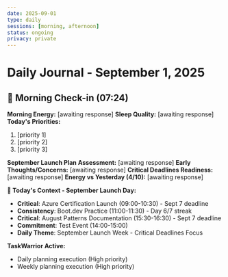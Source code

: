 ```yaml
---
date: 2025-09-01
type: daily
sessions: [morning, afternoon]
status: ongoing
privacy: private
---
```


# Daily Journal - September 1, 2025

## 🌅 Morning Check-in (07:24)
**Morning Energy:** [awaiting response]
**Sleep Quality:** [awaiting response]
**Today's Priorities:**
1. [priority 1]
2. [priority 2] 
3. [priority 3]

**September Launch Plan Assessment:** [awaiting response]
**Early Thoughts/Concerns:** [awaiting response]
**Critical Deadlines Readiness:** [awaiting response]
**Energy vs Yesterday (4/10):** [awaiting response]

**📅 Today's Context - September Launch Day:**
- **Critical**: Azure Certification Launch (09:00-10:30) - Sept 7 deadline
- **Consistency**: Boot.dev Practice (11:00-11:30) - Day 6/7 streak
- **Critical**: August Patterns Documentation (15:30-16:30) - Sept 7 deadline
- **Commitment**: Test Event (14:00-15:00)
- **Daily Theme**: September Launch Week - Critical Deadlines Focus

**TaskWarrior Active:**
- Daily planning execution (High priority)
- Weekly planning execution (High priority)